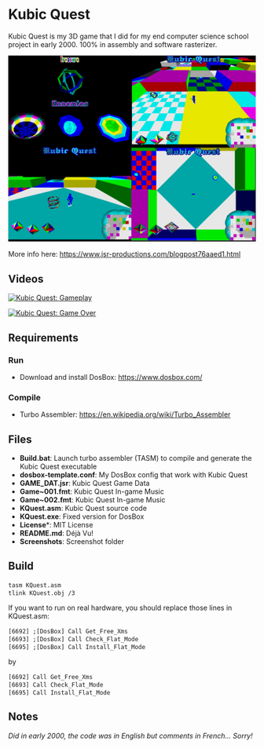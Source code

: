 # Kubic Quest

Kubic Quest is my 3D game that I did for my end computer science school project in early 2000. 100% in assembly and software rasterizer.

![Screenshot0](/Screenshots/screenshot0.png)

More info here: https://www.jsr-productions.com/blogpost76aaed1.html

## Videos

[![Kubic Quest: Gameplay](http://img.youtube.com/vi/Ck8Y0p3449Q/0.jpg)](http://www.youtube.com/watch?v=Ck8Y0p3449Q "Kubic Quest: Gameplay")

[![Kubic Quest: Game Over](http://img.youtube.com/vi/v8tOxfxpPFA/0.jpg)](http://www.youtube.com/watch?v=v8tOxfxpPFA "Kubic Quest: Game Over")

## Requirements

### Run

- Download and install DosBox: https://www.dosbox.com/

### Compile

- Turbo Assembler: https://en.wikipedia.org/wiki/Turbo_Assembler 

## Files

- **Build.bat**: Launch turbo assembler (TASM) to compile and generate the Kubic Quest executable
- **dosbox-template.conf**: My DosBox config that work with Kubic Quest
- **GAME_DAT.jsr**: Kubic Quest Game Data
- **Game~001.fmt**: Kubic Quest In-game Music
- **Game~002.fmt**: Kubic Quest In-game Music
- **KQuest.asm**: Kubic Quest source code
- **KQuest.exe**: Fixed version for DosBox
- **License***: MIT License
- **README.md**: Déjà Vu!
- **Screenshots**: Screenshot folder

## Build
```
tasm KQuest.asm
tlink KQuest.obj /3
```

If you want to run on real hardware, you should replace those lines in KQuest.asm:

```
[6692] ;[DosBox] Call Get_Free_Xms
[6693] ;[DosBox] Call Check_Flat_Mode
[6695] ;[DosBox] Call Install_Flat_Mode
```
by
```
[6692] Call Get_Free_Xms
[6693] Call Check_Flat_Mode
[6695] Call Install_Flat_Mode
```

## Notes

*Did in early 2000, the code was in English but comments in French… Sorry!*

